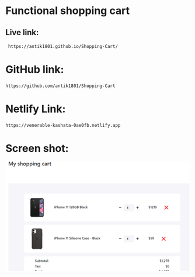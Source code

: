 # Functional shopping cart

## Live link:
```
 https://antik1801.github.io/Shopping-Cart/
```
# GitHub link:
```
https://github.com/antik1801/Shopping-Cart
```
# Netlify Link:
```
https://venerable-kashata-0ae0fb.netlify.app
```
# Screen shot:
<img src="./ss/Capture.PNG" style="height: 300px; weight: 100%">
